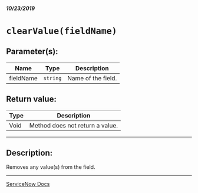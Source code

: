 ##### 10/23/2019
# `clearValue(fieldName)`

## Parameter(s):
| Name | Type | Description |
|---|---|---|
| fieldName | `string` | Name of the field. |

## Return value:
| Type | Description |
|---|---|
| Void | Method does not return a value. |

---

## Description:
Removes any value(s) from the field.

---

[ServiceNow Docs](https://developer.servicenow.com/app.do#!/api_doc?v=newyork&id=r_GlideFormClearValue_String)